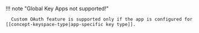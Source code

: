 !!! note "Global Key Apps not supported!"

      Custom OAuth feature is supported only if the app is configured for [[concept-keyspace-type|app-specific key type]]. 